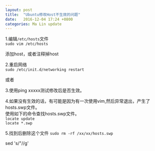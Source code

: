 ```yaml
---
layout: post
title:  "Ubuntu修改Host不生效的问题"
date:   2016-12-04 17:24 +0800
categories: Ma Lin update
---
```


1.编辑`/etc/hosts`文件<br/>
`sudo vim /etc/hosts`<br/>

添加host，或者注释掉host<br/>

2.重启网络<br/>
`sudo /etc/init.d/networking restart`<br/>

或者<br/>


3.使用ping xxxxx测试修改后是否生效。<br/>

4.如果没有生效的话，有可能是因为有一次使用vim,然后异常退出，产生了hosts.swp文件。<br/>
使用如下的命令查找hosts.swp文件。<br/>
`locate update `<br/>
`locate *.swp`<br/>

5.找到后删除这个文件
`sudo rm -rf /xx/xx/hosts.swp`



sed 's/\"//g'
